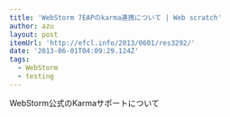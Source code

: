```yaml
---
title: 'WebStorm 7EAPのkarma連携について | Web scratch'
author: azu
layout: post
itemUrl: 'http://efcl.info/2013/0601/res3292/'
date: '2013-06-01T04:09:29.124Z'
tags:
  - WebStorm
  - testing
---
```

WebStorm公式のKarmaサポートについて
